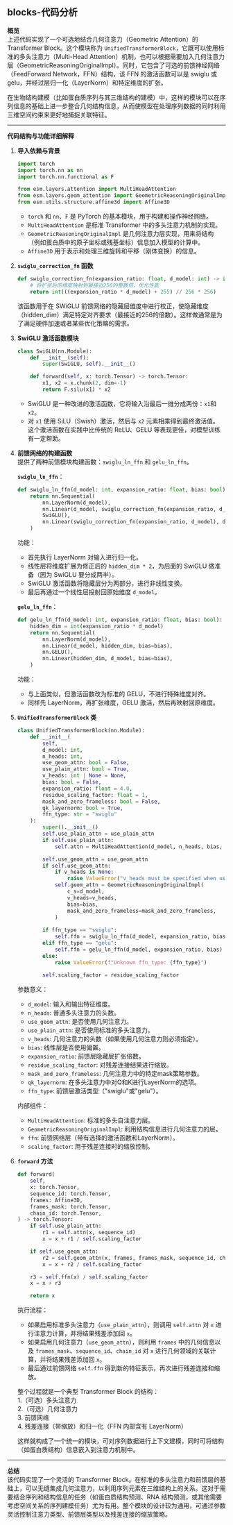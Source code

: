 ## blocks-代码分析
**概览**  
上述代码实现了一个可选地结合几何注意力（Geometric Attention）的 Transformer Block。这个模块称为 `UnifiedTransformerBlock`，它既可以使用标准的多头注意力（Multi-Head Attention）机制，也可以根据需要加入几何注意力层（GeometricReasoningOriginalImpl）。同时，它包含了可选的前馈神经网络（FeedForward Network，FFN）结构，该 FFN 的激活函数可以是 swiglu 或 gelu，并经过层归一化（LayerNorm）和特定维度的扩张。

在生物结构建模（比如蛋白质序列与其三维结构的建模）中，这样的模块可以在序列信息的基础上进一步整合几何结构信息，从而使模型在处理序列数据的同时利用三维空间约束来更好地捕捉关联特征。

---

**代码结构与功能详细解释**

1. **导入依赖与背景**  
   ```python
   import torch
   import torch.nn as nn
   import torch.nn.functional as F

   from esm.layers.attention import MultiHeadAttention
   from esm.layers.geom_attention import GeometricReasoningOriginalImpl
   from esm.utils.structure.affine3d import Affine3D
   ```
   - `torch` 和 `nn`、`F` 是 PyTorch 的基本模块，用于构建和操作神经网络。
   - `MultiHeadAttention` 是标准 Transformer 中的多头注意力机制的实现。
   - `GeometricReasoningOriginalImpl` 是几何注意力层实现，用来将结构（例如蛋白质中的原子坐标或残基坐标）信息加入模型的计算中。
   - `Affine3D` 用于表示和处理三维旋转和平移（刚体变换）的信息。

2. **`swiglu_correction_fn` 函数**  
   ```python
   def swiglu_correction_fn(expansion_ratio: float, d_model: int) -> int:
       # 将扩张后的维度映射到最接近256的整数倍，优化性能
       return int(((expansion_ratio * d_model) + 255) // 256 * 256)
   ```
   该函数用于在 SWiGLU 前馈网络的隐藏层维度中进行校正，使隐藏维度（hidden_dim）满足特定对齐要求（最接近的256的倍数）。这样做通常是为了满足硬件加速或者某些优化策略的需求。

3. **SwiGLU 激活函数模块**  
   ```python
   class SwiGLU(nn.Module):
       def __init__(self):
           super(SwiGLU, self).__init__()

       def forward(self, x: torch.Tensor) -> torch.Tensor:
           x1, x2 = x.chunk(2, dim=-1)
           return F.silu(x1) * x2
   ```
   - SwiGLU 是一种改进的激活函数，它将输入沿最后一维分成两份：`x1`和`x2`。
   - 对 `x1` 使用 SiLU（Swish）激活，然后与 `x2` 元素相乘得到最终激活值。  
   这个激活函数在实践中比传统的 ReLU、GELU 等表现更佳，对模型训练有一定帮助。

4. **前馈网络的构建函数**  
   提供了两种前馈模块构建函数：`swiglu_ln_ffn` 和 `gelu_ln_ffn`。  
   
   **`swiglu_ln_ffn`**：  
   ```python
   def swiglu_ln_ffn(d_model: int, expansion_ratio: float, bias: bool):
       return nn.Sequential(
           nn.LayerNorm(d_model),
           nn.Linear(d_model, swiglu_correction_fn(expansion_ratio, d_model) * 2, bias=bias),
           SwiGLU(),
           nn.Linear(swiglu_correction_fn(expansion_ratio, d_model), d_model, bias=bias),
       )
   ```
   功能：  
   - 首先执行 LayerNorm 对输入进行归一化。
   - 线性层将维度扩展为修正后的 `hidden_dim * 2`，为后面的 SwiGLU 做准备（因为 SwiGLU 要分成两半）。
   - SwiGLU 激活函数将隐藏层分为两部分，进行非线性变换。
   - 最后再通过一个线性层投射回原始维度 `d_model`。

   **`gelu_ln_ffn`**：  
   ```python
   def gelu_ln_ffn(d_model: int, expansion_ratio: float, bias: bool):
       hidden_dim = int(expansion_ratio * d_model)
       return nn.Sequential(
           nn.LayerNorm(d_model),
           nn.Linear(d_model, hidden_dim, bias=bias),
           nn.GELU(),
           nn.Linear(hidden_dim, d_model, bias=bias),
       )
   ```
   功能：  
   - 与上面类似，但激活函数改为标准的 GELU，不进行特殊维度对齐。  
   - 同样先 LayerNorm，再扩张维度，GELU 激活，然后再映射回原维度。

5. **`UnifiedTransformerBlock` 类**  
   ```python
   class UnifiedTransformerBlock(nn.Module):
       def __init__(
           self,
           d_model: int,
           n_heads: int,
           use_geom_attn: bool = False,
           use_plain_attn: bool = True,
           v_heads: int | None = None,
           bias: bool = False,
           expansion_ratio: float = 4.0,
           residue_scaling_factor: float = 1,
           mask_and_zero_frameless: bool = False,
           qk_layernorm: bool = True,
           ffn_type: str = "swiglu"
       ):
           super().__init__()
           self.use_plain_attn = use_plain_attn
           if self.use_plain_attn:
               self.attn = MultiHeadAttention(d_model, n_heads, bias, qk_layernorm=qk_layernorm)

           self.use_geom_attn = use_geom_attn
           if self.use_geom_attn:
               if v_heads is None:
                   raise ValueError("v_heads must be specified when use_geom_attn is True")
               self.geom_attn = GeometricReasoningOriginalImpl(
                   c_s=d_model,
                   v_heads=v_heads,
                   bias=bias,
                   mask_and_zero_frameless=mask_and_zero_frameless,
               )
           
           if ffn_type == "swiglu":
               self.ffn = swiglu_ln_ffn(d_model, expansion_ratio, bias)
           elif ffn_type == "gelu":
               self.ffn = gelu_ln_ffn(d_model, expansion_ratio, bias)
           else:
               raise ValueError(f"Unknown ffn_type: {ffn_type}")
           
           self.scaling_factor = residue_scaling_factor
   ```

   参数意义：  
   - `d_model`: 输入和输出特征维度。
   - `n_heads`: 普通多头注意力的头数。
   - `use_geom_attn`: 是否使用几何注意力。
   - `use_plain_attn`: 是否使用标准的多头注意力。
   - `v_heads`: 几何注意力的头数（如果使用几何注意力则必须指定）。
   - `bias`: 线性层是否使用偏置。
   - `expansion_ratio`: 前馈层隐藏层扩张倍数。
   - `residue_scaling_factor`: 对残差连接结果进行缩放。
   - `mask_and_zero_frameless`: 几何注意力中的特定mask策略参数。
   - `qk_layernorm`: 在多头注意力中对Q和K进行LayerNorm的选项。
   - `ffn_type`: 前馈层激活类型（"swiglu"或"gelu"）。

   内部组件：  
   - `MultiHeadAttention`: 标准的多头自注意力层。
   - `GeometricReasoningOriginalImpl`: 利用结构信息进行几何注意力的层。
   - `ffn`: 前馈网络层（带有选择的激活函数和LayerNorm）。
   - `scaling_factor`: 用于残差连接时的缩放控制。

6. **`forward` 方法**  
   ```python
   def forward(
       self,
       x: torch.Tensor,
       sequence_id: torch.Tensor,
       frames: Affine3D,
       frames_mask: torch.Tensor,
       chain_id: torch.Tensor,
   ) -> torch.Tensor:
       if self.use_plain_attn:
           r1 = self.attn(x, sequence_id)
           x = x + r1 / self.scaling_factor

       if self.use_geom_attn:
           r2 = self.geom_attn(x, frames, frames_mask, sequence_id, chain_id)
           x = x + r2 / self.scaling_factor

       r3 = self.ffn(x) / self.scaling_factor
       x = x + r3

       return x
   ```
   
   执行流程：  
   - 如果启用标准多头注意力（`use_plain_attn`），则调用 `self.attn` 对 `x` 进行注意力计算，并将结果残差添加回 `x`。
   - 如果启用几何注意力（`use_geom_attn`），则利用 `frames` 中的几何信息以及 `frames_mask`、`sequence_id`、`chain_id` 对 `x` 进行几何领域的关联计算，并将结果残差添加回 `x`。
   - 最后通过前馈网络 `self.ffn` 得到新的特征表示，再次进行残差连接和缩放。
   
   整个过程就是一个典型 Transformer Block 的结构：  
   1.（可选）多头注意力  
   2.（可选）几何注意力  
   3. 前馈网络  
   4. 残差连接（带缩放）和归一化（FFN 内部含有 LayerNorm）

   这样就构成了一个统一的模块，可对序列数据进行上下文建模，同时可将结构（如蛋白质结构）信息嵌入到注意力机制中。

---

**总结**  
该代码实现了一个灵活的 Transformer Block。在标准的多头注意力和前馈层的基础上，可以无缝集成几何注意力，以利用序列元素在三维结构上的关系。这对于需要结合序列和结构信息的任务（如蛋白质结构预测、RNA 结构预测，或其他需要考虑空间关系的序列建模任务）尤为有用。整个模块的设计较为通用，可通过参数灵活控制注意力类型、前馈层类型以及残差连接的缩放策略。
